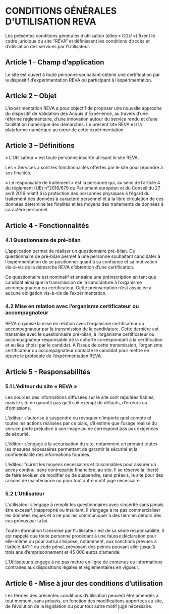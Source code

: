 # CONDITIONS GÉNÉRALES D'UTILISATION REVA

Les présentes conditions générales d’utilisation (dites « CGU ») fixent le cadre juridique du site “REVA” et définissent les conditions d’accès et d’utilisation des services par l’Utilisateur.


## Article 1 - Champ d’application

Le site est ouvert à toute personne souhaitant obtenir une certification par le dispositif d’expérimentation REVA ou participant à l’expérimentation.


## Article 2 – Objet

L’expérimentation REVA a pour objectif de proposer une nouvelle approche du dispositif de Validation des Acquis d’Expérience, au travers d’une réforme réglementaire, d’une innovation autour du service rendu et d’une facilitation numérique des démarches. Le présent site REVA est la plateforme numérique au cœur de cette expérimentation.


## Article 3 – Définitions

« L'Utilisateur » est toute personne inscrite utilisant le site REVA.

Les « Services » sont les fonctionnalités offertes par le site pour répondre à ses finalités.

« Le responsable de traitement » est la personne qui, au sens de l’article 4 du règlement (UE) n°2016/679 du Parlement européen et du Conseil du 27 avril 2016 relatif à la protection des personnes physiques à l’égard du traitement des données à caractère personnel et à la libre circulation de ces données détermine les finalités et les moyens des traitements de données à caractère personnel.


## Article 4 - Fonctionnalités 


### 4.1 Questionnaire de pré-bilan

L’application permet de réaliser un questionnaire pré-bilan. Ce questionnaire de pré-bilan permet à une personne souhaitant candidater à l’expérimentation de se positionner quant à sa confiance et sa motivation vis-à-vis de la démarche REVA d’obtention d’une certification.

Ce questionnaire est nominatif et entraîne une préinscription en tant que candidat ainsi que la transmission de la candidature à l’organisme accompagnateur ou certificateur. Cette préinscription n’est associée à aucune obligation vis-à-vis de l’expérimentation.


### 4.2 Mise en relation avec l’organisme certificateur ou accompagnateur

REVA organise la mise en relation avec l’organisme certificateur ou accompagnateur par la transmission de la candidature. Cette dernière est transmise avec le questionnaire pré-bilan, à l’organisme certificateur ou accompagnateur responsable de la cohorte correspondant à la certification et au lieu choisi par le candidat. À l'issue de cette transmission, l’organisme certificateur ou accompagnateur contacte le candidat pour mettre en œuvre le protocole de l’expérimentation REVA.


## Article 5 - Responsabilités 


### 5.1 L’éditeur du site « REVA »

Les sources des informations diffusées sur le site sont réputées fiables, mais le site ne garantit pas qu’il soit exempt de défauts, d’erreurs ou d’omissions.

L’éditeur s’autorise à suspendre ou révoquer n'importe quel compte et toutes les actions réalisées par ce biais, s’il estime que l’usage réalisé du service porte préjudice à son image ou ne correspond pas aux exigences de sécurité.

L’éditeur s’engage à la sécurisation du site, notamment en prenant toutes les mesures nécessaires permettant de garantir la sécurité et la confidentialité des informations fournies.

L’éditeur fournit les moyens nécessaires et raisonnables pour assurer un accès continu, sans contrepartie financière, au site. Il se réserve la liberté de faire évoluer, de modifier ou de suspendre, sans préavis, le site pour des raisons de maintenance ou pour tout autre motif jugé nécessaire.


### 5.2 L’Utilisateur

L'utilisateur s’engage à remplir les questionnaires avec sincérité sans jamais être excessif, inapproprié ou insultant. Il s’engage à ne pas commercialiser les données reçues et à ne pas les communiquer à des tiers en dehors des cas prévus par la loi.

Toute information transmise par l'Utilisateur est de sa seule responsabilité. Il est rappelé que toute personne procédant à une fausse déclaration pour elle-même ou pour autrui s’expose, notamment, aux sanctions prévues à l’article 441-1 du code pénal, prévoyant des peines pouvant aller jusqu’à trois ans d’emprisonnement et 45 000 euros d’amende.

L'Utilisateur s'engage à ne pas mettre en ligne de contenus ou informations contraires aux dispositions légales et réglementaires en vigueur. 


## Article 6 - Mise à jour des conditions d’utilisation

Les termes des présentes conditions d’utilisation peuvent être amendés à tout moment, sans préavis, en fonction des modifications apportées au site, de l’évolution de la législation ou pour tout autre motif jugé nécessaire.
